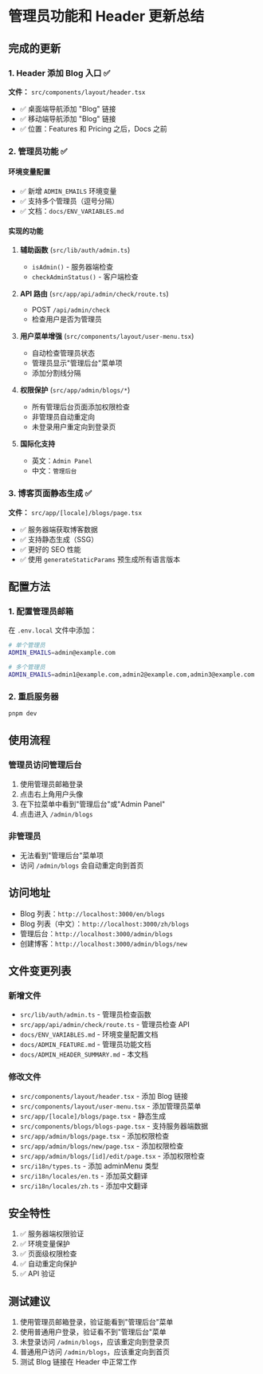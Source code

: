 # 管理员功能和 Header 更新总结

## 完成的更新

### 1. Header 添加 Blog 入口 ✅

**文件：** `src/components/layout/header.tsx`

- ✅ 桌面端导航添加 "Blog" 链接
- ✅ 移动端导航添加 "Blog" 链接
- ✅ 位置：Features 和 Pricing 之后，Docs 之前

### 2. 管理员功能 ✅

#### 环境变量配置
- ✅ 新增 `ADMIN_EMAILS` 环境变量
- ✅ 支持多个管理员（逗号分隔）
- ✅ 文档：`docs/ENV_VARIABLES.md`

#### 实现的功能
1. **辅助函数** (`src/lib/auth/admin.ts`)
   - `isAdmin()` - 服务器端检查
   - `checkAdminStatus()` - 客户端检查

2. **API 路由** (`src/app/api/admin/check/route.ts`)
   - POST `/api/admin/check`
   - 检查用户是否为管理员

3. **用户菜单增强** (`src/components/layout/user-menu.tsx`)
   - 自动检查管理员状态
   - 管理员显示"管理后台"菜单项
   - 添加分割线分隔

4. **权限保护** (`src/app/admin/blogs/*`)
   - 所有管理后台页面添加权限检查
   - 非管理员自动重定向
   - 未登录用户重定向到登录页

5. **国际化支持**
   - 英文：`Admin Panel`
   - 中文：`管理后台`

### 3. 博客页面静态生成 ✅

**文件：** `src/app/[locale]/blogs/page.tsx`

- ✅ 服务器端获取博客数据
- ✅ 支持静态生成（SSG）
- ✅ 更好的 SEO 性能
- ✅ 使用 `generateStaticParams` 预生成所有语言版本

## 配置方法

### 1. 配置管理员邮箱

在 `.env.local` 文件中添加：

```bash
# 单个管理员
ADMIN_EMAILS=admin@example.com

# 多个管理员
ADMIN_EMAILS=admin1@example.com,admin2@example.com,admin3@example.com
```

### 2. 重启服务器

```bash
pnpm dev
```

## 使用流程

### 管理员访问管理后台

1. 使用管理员邮箱登录
2. 点击右上角用户头像
3. 在下拉菜单中看到"管理后台"或"Admin Panel"
4. 点击进入 `/admin/blogs`

### 非管理员

- 无法看到"管理后台"菜单项
- 访问 `/admin/blogs` 会自动重定向到首页

## 访问地址

- Blog 列表：`http://localhost:3000/en/blogs`
- Blog 列表（中文）：`http://localhost:3000/zh/blogs`
- 管理后台：`http://localhost:3000/admin/blogs`
- 创建博客：`http://localhost:3000/admin/blogs/new`

## 文件变更列表

### 新增文件
- `src/lib/auth/admin.ts` - 管理员检查函数
- `src/app/api/admin/check/route.ts` - 管理员检查 API
- `docs/ENV_VARIABLES.md` - 环境变量配置文档
- `docs/ADMIN_FEATURE.md` - 管理员功能文档
- `docs/ADMIN_HEADER_SUMMARY.md` - 本文档

### 修改文件
- `src/components/layout/header.tsx` - 添加 Blog 链接
- `src/components/layout/user-menu.tsx` - 添加管理员菜单
- `src/app/[locale]/blogs/page.tsx` - 静态生成
- `src/components/blogs/blogs-page.tsx` - 支持服务器端数据
- `src/app/admin/blogs/page.tsx` - 添加权限检查
- `src/app/admin/blogs/new/page.tsx` - 添加权限检查
- `src/app/admin/blogs/[id]/edit/page.tsx` - 添加权限检查
- `src/i18n/types.ts` - 添加 adminMenu 类型
- `src/i18n/locales/en.ts` - 添加英文翻译
- `src/i18n/locales/zh.ts` - 添加中文翻译

## 安全特性

1. ✅ 服务器端权限验证
2. ✅ 环境变量保护
3. ✅ 页面级权限检查
4. ✅ 自动重定向保护
5. ✅ API 验证

## 测试建议

1. 使用管理员邮箱登录，验证能看到"管理后台"菜单
2. 使用普通用户登录，验证看不到"管理后台"菜单
3. 未登录访问 `/admin/blogs`，应该重定向到登录页
4. 普通用户访问 `/admin/blogs`，应该重定向到首页
5. 测试 Blog 链接在 Header 中正常工作

